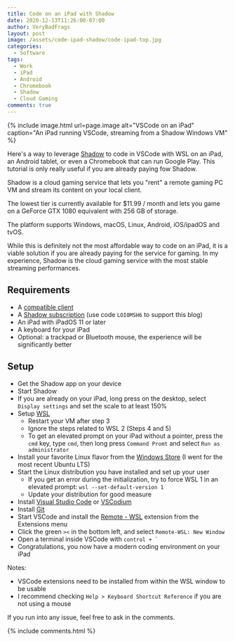```yaml
---
title: Code on an iPad with Shadow
date: 2020-12-13T11:26:00-07:00
author: VeryBadFrags
layout: post
image: /assets/code-ipad-shadow/code-ipad-top.jpg
categories:
  - Software
tags:
  - Work
  - iPad
  - Android
  - Chromebook
  - Shadow
  - Cloud Gaming
comments: true
---
```

{% include image.html url=page.image alt="VSCode on an iPad" caption="An iPad running VSCode, streaming from a Shadow Windows VM" %}

Here's a way to leverage [Shadow](https://shadow.tech) to code in VSCode with WSL on an iPad, an Android tablet, or even a Chromebook that can run Google Play. This tutorial is only really useful if you are already paying fow Shadow.

Shadow is a cloud gaming service that lets you "rent" a remote gaming PC VM and stream its content on your local client.

The lowest tier is currently available for $11.99 / month and lets you game on a GeForce GTX 1080 equivalent with 256 GB of storage.

The platform supports Windows, macOS, Linux, Android, iOS/ipadOS and tvOS.

While this is definitely not the most affordable way to code on an iPad, it is a viable solution if you are already paying for the service for gaming. In my experience, Shadow is the cloud gaming service with the most stable streaming performances.

## Requirements

* A [compatible client](https://shadow.tech/shadow-apps)
* A [Shadow subscription](https://shadow.tech) (use code `LOI0MSH6` to support this blog)
* An iPad with iPadOS 11 or later
* A keyboard for your iPad
* Optional: a trackpad or Bluetooth mouse, the experience will be significantly better

## Setup

* Get the Shadow app on your device
* Start Shadow
* If you are already on your iPad, long press on the desktop, select `Display settings` and set the scale to at least 150%
* Setup [WSL](https://aka.ms/wslinstall)
    * Restart your VM after step 3
    * Ignore the steps related to WSL 2 (Steps 4 and 5)
    * To get an elevated prompt on your iPad without a pointer, press the `cmd` key, type `cmd`, then long press `Command Promt` and select `Run as administrator`
* Install your favorite Linux flavor from the [Windows Store](https://www.microsoft.com/en-us/search/shop/apps?q=wsl) (I went for the most recent Ubuntu LTS)
* Start the Linux distribution you have installed and set up your user
    * If you get an error during the initialization, try to force WSL 1 in an elevated prompt: `wsl --set-default-version 1`
    * Update your distribution for good measure
* Install [Visual Studio Code](https://code.visualstudio.com) or [VSCodium](https://vscodium.com)
* Install [Git](https://git-scm.com)
* Start VSCode and install the [Remote - WSL](https://marketplace.visualstudio.com/items?itemName=ms-vscode-remote.remote-wsl) extension from the Extensions menu
* Click the green `><` in the bottom left, and select `Remote-WSL: New Window`
* Open a terminal inside VSCode with ``control + ` ``
* Congratulations, you now have a modern coding environment on your iPad

Notes:
* VSCode extensions need to be installed from within the WSL window to be usable
* I recommend checking `Help > Keyboard Shortcut Reference` if you are not using a mouse

If you run into any issue, feel free to ask in the comments.

{% include comments.html %}
